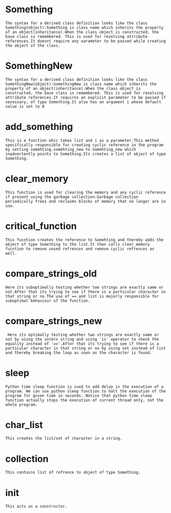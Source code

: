 # Something
    The syntax for a derived class definition looks like the class Something(object):Something is class name which inherits the property of an object(inheritance).When the class object is constructed, the base class is remembered. This is used for resolving attribute references.It doesnt require any oarameter to be passed while creating the object of the class.
# SomethingNew
    The syntax for a derived class definition looks like the class SomethingNew(object):SomethingNew is class name which inherits the property of an object(inheritance).When the class object is constructed, the base class is remembered. This is used for resolving attribute references.It requires an explicit parameter to be passed if necessary, of type Something.It also has an argument i whose default value is set to 0
# add_something
    This is a function whic takes list and i as a parameter.This method specifically responsible for creating cyclic reference in the program by setting somehting.somehting_new to Somehting_new which inadvertently points to Something.Its creates a list of object of type Something. 
# clear_memory
    This function is used for clearing the memory and any cyclic reference if present using the garbage collection.Garbage collection periodically frees and reclaims blocks of memory that no longer are in use.
# critical_function
    This fucntion creates the reference to Somehting and thereby adds the object of type Something to the list.It then calls clear_memory fucntion to remove unsed refrences and remove cyclic refrences as well.
# compare_strings_old
    Here its suboptimally testing whether two strings are exactly same or not.After that its trying to see if there is a particular character in that string or no.The use of == and list is majorly responsible for suboptimal behaviour of the function.
# compare_strings_new
     Here its optimally testing whether two strings are exactly same or not by using the intern string and using 'is' operator to check the equality instead of '=='.After that its trying to see if there is a particular character in that string or no by using set instead of list and thereby breaking the loop as soon as the character is found.
# sleep
    Python time sleep function is used to add delay in the execution of a program. We can use python sleep function to halt the execution of the program for given time in seconds. Notice that python time sleep function actually stops the execution of current thread only, not the whole program.
# char_list
    This creates the list/set of character in a string. 
# collection
    This contains list of refrence to object of type Something.
# __init__
    This acts as a constructor.
